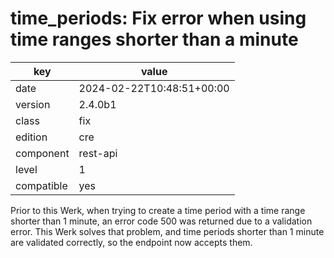 [//]: # (werk v2)
# time_periods: Fix error when using time ranges shorter than a minute

key        | value
---------- | ---
date       | 2024-02-22T10:48:51+00:00
version    | 2.4.0b1
class      | fix
edition    | cre
component  | rest-api
level      | 1
compatible | yes

Prior to this Werk, when trying to create a time period with a time range
shorter than 1 minute, an error code 500 was returned due to a validation
error. This Werk solves that problem, and time periods shorter than 1 minute
are validated correctly, so the endpoint now accepts them.
